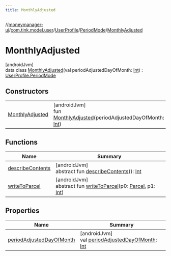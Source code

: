 ```yaml
---
title: MonthlyAdjusted
---
```

//[moneymanager-ui](../../../../../index.html)/[com.tink.model.user](../../../index.html)/[UserProfile](../../index.html)/[PeriodMode](../index.html)/[MonthlyAdjusted](index.html)



# MonthlyAdjusted



[androidJvm]\
data class [MonthlyAdjusted](index.html)(val periodAdjustedDayOfMonth: [Int](https://kotlinlang.org/api/latest/jvm/stdlib/kotlin/-int/index.html)) : [UserProfile.PeriodMode](../index.html)



## Constructors


| | |
|---|---|
| [MonthlyAdjusted](-monthly-adjusted.html) | [androidJvm]<br>fun [MonthlyAdjusted](-monthly-adjusted.html)(periodAdjustedDayOfMonth: [Int](https://kotlinlang.org/api/latest/jvm/stdlib/kotlin/-int/index.html)) |


## Functions


| Name | Summary |
|---|---|
| [describeContents](../../../../com.tink.service.provider/-provider-filter/index.html#-1578325224%2FFunctions%2F1000845458) | [androidJvm]<br>abstract fun [describeContents](../../../../com.tink.service.provider/-provider-filter/index.html#-1578325224%2FFunctions%2F1000845458)(): [Int](https://kotlinlang.org/api/latest/jvm/stdlib/kotlin/-int/index.html) |
| [writeToParcel](../../../../com.tink.service.provider/-provider-filter/index.html#-1754457655%2FFunctions%2F1000845458) | [androidJvm]<br>abstract fun [writeToParcel](../../../../com.tink.service.provider/-provider-filter/index.html#-1754457655%2FFunctions%2F1000845458)(p0: [Parcel](https://developer.android.com/reference/kotlin/android/os/Parcel.html), p1: [Int](https://kotlinlang.org/api/latest/jvm/stdlib/kotlin/-int/index.html)) |


## Properties


| Name | Summary |
|---|---|
| [periodAdjustedDayOfMonth](period-adjusted-day-of-month.html) | [androidJvm]<br>val [periodAdjustedDayOfMonth](period-adjusted-day-of-month.html): [Int](https://kotlinlang.org/api/latest/jvm/stdlib/kotlin/-int/index.html) |

